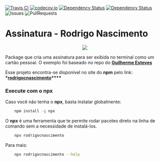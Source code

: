 [![Travis CI](https://travis-ci.org/guilhermesteves/guilhermesteves.svg?branch=master)](https://travis-ci.org/guilhermesteves/guilhermesteves)
[![codecov.io](https://codecov.io/github/guilhermesteves/guilhermesteves/coverage.svg?branch=master)](https://codecov.io/github/guilhermesteves/guilhermesteves?branch=master)
[![Dependency Status](https://david-dm.org/guilhermesteves/guilhermesteves.svg)](https://david-dm.org/guilhermesteves/guilhermesteves/master)
[![Dependency Status](https://david-dm.org/guilhermesteves/guilhermesteves/dev-status.svg)](https://david-dm.org/guilhermesteves/guilhermesteves/master#info=devDependencies)
![Issues](https://img.shields.io/github/issues/guilhermesteves/guilhermesteves.svg)
![PullRequests](https://img.shields.io/github/issues-pr/guilhermesteves/guilhermesteves.svg)

# Assinatura - Rodrigo Nascimento

<p align="center">
  <img src="https://files.guilhermeesteves.com/images/guilhermesteves-card.png"/>  
</p>

Package que cria uma assinatura para ser exibida no terminal como um cartão pessoal. O exemplo foi baseado no repo do **[Guilherme Esteves](https://twitter.com/guilhermesteves)**

Esse projeto encontra-se disponível no site do **npm** pelo link: **\*[rodrigocnascimento](https://www.npmjs.com/~rodrigocnascimento)\*\*\*\***

### Execute com o npx

Caso você não tenha o **npx**, basta instalar globalmente:

```bash
    npm install -g npx
```

O **npx** é uma ferramenta que te permite rodar pacotes direto na linha de comando sem a necessidade de instalá-los.

```bash
    npx rodrigocnascimento
```

Para mais:

```bash
    npx rodrigocnascimento --help
```
